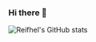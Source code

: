 ### Hi there 👋

![Reifhel's GitHub stats](https://github-readme-stats.vercel.app/api?username=Reifhel&show_icons=true&theme=radical)
